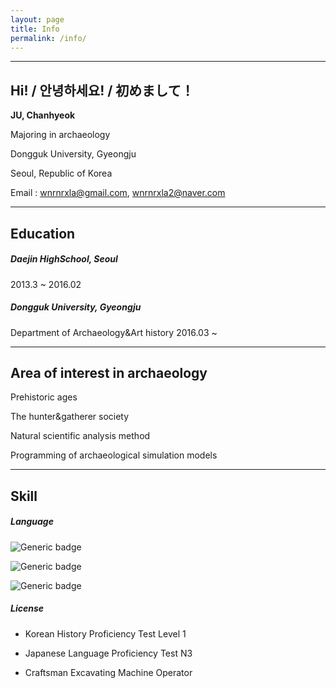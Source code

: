 ```yaml
---
layout: page
title: Info
permalink: /info/
---
```


------

## Hi! / 안녕하세요! / 初めまして！

**JU, Chanhyeok**<br>

Majoring in archaeology<br>

Dongguk University, Gyeongju<br>

Seoul, Republic of Korea<br>

Email : wnrnrxla@gmail.com, wnrnrxla2@naver.com

------

## Education

##### Daejin HighSchool, Seoul<br>

2013.3 ~ 2016.02<br>

##### Dongguk University, Gyeongju<br>

Department of Archaeology&Art history 2016.03 ~

------

## Area of interest in archaeology

Prehistoric ages<br>

The hunter&gatherer society<br>

Natural scientific analysis method<br>

Programming of archaeological simulation models

------

## Skill

##### Language

![Generic badge](https://img.shields.io/badge/Language-Python-green.svg)

![Generic badge](https://img.shields.io/badge/Language-R-red.svg)

![Generic badge](https://img.shields.io/badge/Language-C-blue.svg)



##### License

- Korean History Proficiency Test Level 1

- Japanese Language Proficiency Test N3
- Craftsman Excavating Machine Operator